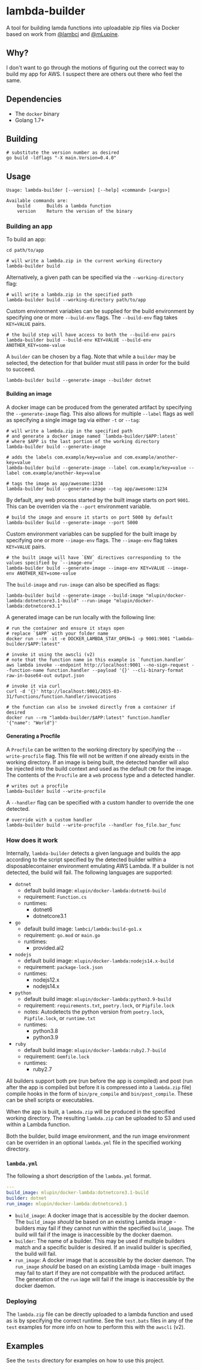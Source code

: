 # lambda-builder

A tool for building lamda functions into uploadable zip files via Docker based on work from [@lambci](https://github.com/lambci/docker-lambda) and [@mLupine](https://github.com/mLupine/docker-lambda).

## Why?

I don't want to go through the motions of figuring out the correct way to build my app for AWS. I suspect there are others out there who feel the same.

## Dependencies

- The `docker` binary
- Golang 1.7+

## Building

```shell
# substitute the version number as desired
go build -ldflags "-X main.Version=0.4.0"
```

## Usage

```text
Usage: lambda-builder [--version] [--help] <command> [<args>]

Available commands are:
    build      Builds a lambda function
    version    Return the version of the binary
```

### Building an app

To build an app:

```shell
cd path/to/app

# will write a lambda.zip in the current working directory
lambda-builder build
```

Alternatively, a given path can be specified via the `--working-directory` flag:

```shell
# will write a lambda.zip in the specified path
lambda-builder build --working-directory path/to/app
```

Custom environment variables can be supplied for the build environment by specifying one or more `--build-env` flags. The `--build-env` flag takes `KEY=VALUE` pairs.

```shell
# the build step will have access to both the --build-env pairs
lambda-builder build --build-env KEY=VALUE --build-env ANOTHER_KEY=some-value
```

A `builder` can be chosen by a flag. Note that while a `builder` may be selected, the detection for that builder must still pass in order for the build to succeed.

```shell
lambda-builder build --generate-image --builder dotnet
````

#### Building an image

A docker image can be produced from the generated artifact by specifying the `--generate-image` flag. This also allows for multiple `--label`  flags as well as specifying a single image tag via either `-t` or `--tag`:

```shell
# will write a lambda.zip in the specified path
# and generate a docker image named `lambda-builder/$APP:latest`
# where $APP is the last portion of the working directory
lambda-builder build --generate-image

# adds the labels com.example/key=value and com.example/another-key=value
lambda-builder build --generate-image --label com.example/key=value --label com.example/another-key=value

# tags the image as app/awesome:1234
lambda-builder build --generate-image --tag app/awesome:1234
```

By default, any web process started by the built image starts on port `9001`. This can be overriden via the `--port` environment variable.

```shell
# build the image and ensure it starts on port 5000 by default
lambda-builder build --generate-image --port 5000
````

Custom environment variables can be supplied for the built image by specifying one or more `--image-env` flags. The `--image-env` flag takes `KEY=VALUE` pairs.

```shell
# the built image will have `ENV` directives corresponding to the values specified by `--image-env`
lambda-builder build --generate-image --image-env KEY=VALUE --image-env ANOTHER_KEY=some-value
```

The `build-image` and `run-image` can also be specified as flags:

```shell
lambda-builder build --generate-image --build-image "mlupin/docker-lambda:dotnetcore3.1-build" --run-image "mlupin/docker-lambda:dotnetcore3.1"
````

A generated image can be run locally with the following line:

```shell
# run the container and ensure it stays open
# replace `$APP` with your folder name
docker run --rm -it -e DOCKER_LAMBDA_STAY_OPEN=1 -p 9001:9001 "lambda-builder/$APP:latest"

# invoke it using the awscli (v2)
# note that the function name in this example is `function.handler`
aws lambda invoke --endpoint http://localhost:9001 --no-sign-request --function-name function.handler --payload '{}' --cli-binary-format raw-in-base64-out output.json

# invoke it via curl
curl -d '{}' http://localhost:9001/2015-03-31/functions/function.handler/invocations

# the function can also be invoked directly from a container if desired
docker run --rm "lambda-builder/$APP:latest" function.handler '{"name": "World"}' 
```

#### Generating a Procfile

A `Procfile` can be written to the working directory by specifying the `--write-procfile` flag. This file will not be written if one already exists in the working directory. If an image is being built, the detected handler will also be injected into the build context and used as the default `CMD` for the image. The contents of the `Procfile` are a `web` process type and a detected handler.

```shell
# writes out a procfile
lambda-builder build --write-procfile
```

A `--handler` flag can be specified with a custom handler to override the one detected.

```shell
# override with a custom handler
lambda-builder build --write-procfile --handler foo_file.bar_func
```

### How does it work

Internally, `lambda-builder` detects a given language and builds the app according to the script specified by the detected builder within a disposablecontainer environment emulating AWS Lambda. If a builder is not detected, the build will fail. The following languages are supported:

- `dotnet`
  - default build image: `mlupin/docker-lambda:dotnet6-build`
  - requirement: `Function.cs`
  - runtimes:
    - dotnet6
    - dotnetcore3.1
- `go`
  - default build image: `lambci/lambda:build-go1.x`
  - requirement: `go.mod` or `main.go`
  - runtimes:
    - provided.al2
- `nodejs`
  - default build image: `mlupin/docker-lambda:nodejs14.x-build`
  - requirement: `package-lock.json`
  - runtimes:
    - nodejs12.x
    - nodejs14.x
- `python`
  - default build image: `mlupin/docker-lambda:python3.9-build`
  - requirement: `requirements.txt`, `poetry.lock`, or `Pipfile.lock`
  - notes: Autodetects the python version from `poetry.lock`, `Pipfile.lock`, or `runtime.txt`
  - runtimes:
    - python3.8
    - python3.9
- `ruby`
  - default build image: `mlupin/docker-lambda:ruby2.7-build`
  - requirement: `Gemfile.lock`
  - runtimes:
    - ruby2.7

All builders support both pre (run before the app is compiled) and post (run after the app is compiled but before it is compressed into a `lambda.zip` file) compile hooks in the form of `bin/pre_compile` and `bin/post_compile`. These can be shell scripts or executables.

When the app is built, a `lambda.zip` will be produced in the specified working directory. The resulting `lambda.zip` can be uploaded to S3 and used within a Lambda function.

Both the builder, build image environment, and the run image environment can be overriden in an optional `lambda.yml` file in the specified working directory.

### `lambda.yml`

The following a short description of the `lambda.yml` format.

```yaml
---
build_image: mlupin/docker-lambda:dotnetcore3.1-build
builder: dotnet
run_image: mlupin/docker-lambda:dotnetcore3.1
```

- `build_image`: A docker image that is accessible by the docker daemon. The `build_image` _should_ be based on an existing Lambda image - builders may fail if they cannot run within the specified `build_image`. The build will fail if the image is inaccessible by the docker daemon.
- `builder`: The name of a builder. This may be used if multiple builders match and a specific builder is desired. If an invalid builder is specified, the build will fail.
- `run_image`: A docker image that is accessible by the docker daemon. The `run_image` _should_ be based on an existing Lambda image - built images may fail to start if they are not compatible with the produced artifact. The generation of the `run` iage will fail if the image is inaccessible by the docker daemon.

### Deploying

The `lambda.zip` file can be directly uploaded to a lambda function and used as is by specifying the correct runtime. See the `test.bats` files in any of the `test` examples for more info on how to perform this with the `awscli` (v2).

## Examples

See the `tests` directory for examples on how to use this project.
